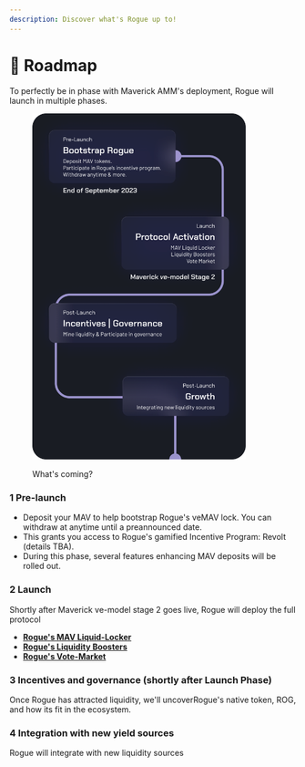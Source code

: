 ```yaml
---
description: Discover what's Rogue up to!
---
```


# 🚥 Roadmap

To perfectly be in phase with Maverick AMM's deployment, Rogue will launch in multiple phases.

<figure><img src="../../.gitbook/assets/Roadmap.png" alt="" width="375"><figcaption><p>What's coming?</p></figcaption></figure>

### 1 **Pre-launch**

* Deposit your MAV to help bootstrap Rogue's veMAV lock. You can withdraw at anytime until a preannounced date.
* This grants you access to Rogue's gamified Incentive Program: Revolt (details TBA).
* During this phase, several features enhancing MAV deposits will be rolled out.

### 2 **Launch**&#x20;

Shortly after Maverick ve-model stage 2 goes live, Rogue will deploy the full protocol

* [**Rogue's MAV Liquid-Locker**](../../guides/rogue-for-mav-lockers.md)
* [**Rogue's Liquidity Boosters**](../../guides/rogue-for-maverick-amm-lps.md)
* [**Rogue's Vote-Market**](../../guides/vote-market.md)

### 3 **Incentives and governance (shortly after Launch Phase)**

Once Rogue has attracted liquidity, we'll uncoverRogue's native token, ROG, and how its fit in the ecosystem.

### 4 Integration with new yield sources

Rogue will integrate with new liquidity sources
